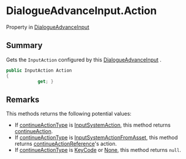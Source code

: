 # DialogueAdvanceInput.Action

Property in [DialogueAdvanceInput](api/csharp/yarn.unity.dialogueadvanceinput.md)

## Summary


Gets the  <code>InputAction</code>  configured by this  <a href="yarn.unity.dialogueadvanceinput.md">DialogueAdvanceInput</a> .


```csharp
public InputAction Action
{
            get; }
```

## Remarks

<p>
This methods returns the following potential values:
</p> <ul type="bullet">
<li>
If <a href="yarn.unity.dialogueadvanceinput.continueactiontype-2.md">continueActionType</a> is <a href="yarn.unity.dialogueadvanceinput.continueactiontype.inputsystemaction.md">InputSystemAction</a>, this method returns
<a href="yarn.unity.dialogueadvanceinput.continueaction.md">continueAction</a>.
</li>
<li>
If <a href="yarn.unity.dialogueadvanceinput.continueactiontype-2.md">continueActionType</a> is <a href="yarn.unity.dialogueadvanceinput.continueactiontype.inputsystemactionfromasset.md">InputSystemActionFromAsset</a>, this method
returns <a href="yarn.unity.dialogueadvanceinput.continueactionreference.md">continueActionReference</a>'s action.
</li>
<li>
If <a href="yarn.unity.dialogueadvanceinput.continueactiontype-2.md">continueActionType</a> is <a href="yarn.unity.dialogueadvanceinput.continueactiontype.keycode.md">KeyCode</a> or <a href="yarn.unity.dialogueadvanceinput.continueactiontype.none.md">None</a>, this method returns <code>null</code>.
</li>
</ul>

